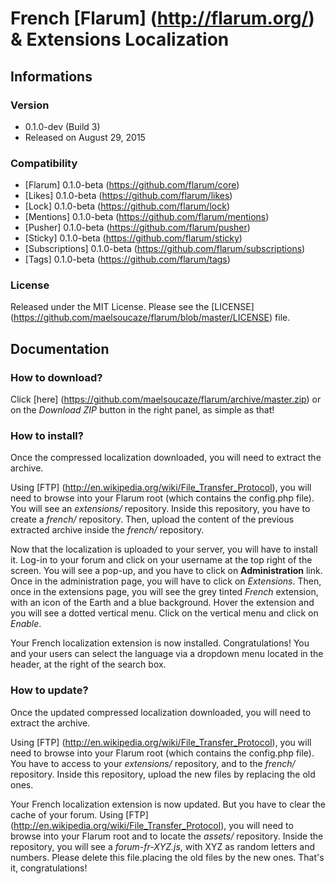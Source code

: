 # French [Flarum] (http://flarum.org/) & Extensions Localization

## Informations

### Version

- 0.1.0-dev (Build 3)
- Released on August 29, 2015

### Compatibility

- [Flarum] 0.1.0-beta (https://github.com/flarum/core)
- [Likes] 0.1.0-beta (https://github.com/flarum/likes)
- [Lock] 0.1.0-beta (https://github.com/flarum/lock)
- [Mentions] 0.1.0-beta (https://github.com/flarum/mentions)
- [Pusher] 0.1.0-beta (https://github.com/flarum/pusher)
- [Sticky] 0.1.0-beta (https://github.com/flarum/sticky)
- [Subscriptions] 0.1.0-beta (https://github.com/flarum/subscriptions)
- [Tags] 0.1.0-beta (https://github.com/flarum/tags)

### License
Released under the MIT License. Please see the [LICENSE] (https://github.com/maelsoucaze/flarum/blob/master/LICENSE) file.

## Documentation

### How to download?

Click [here] (https://github.com/maelsoucaze/flarum/archive/master.zip) or on the *Download ZIP* button in the right panel, as simple as that!

### How to install?

Once the compressed localization downloaded, you will need to extract the archive.

Using [FTP] (http://en.wikipedia.org/wiki/File_Transfer_Protocol), you will need to browse into your Flarum root (which contains the config.php file). You will see an *extensions/* repository. Inside this repository, you have to create a *french/* repository. Then, upload the content of the previous extracted archive inside the *french/* repository.

Now that the localization is uploaded to your server, you will have to install it. Log-in to your forum and click on your username at the top right of the screen. You will see a pop-up, and you have to click on **Administration** link. Once in the administration page, you will have to click on *Extensions*. Then, once in the extensions page, you will see the grey tinted *French* extension, with an icon of the Earth and a blue background. Hover the extension and you will see a dotted vertical menu. Click on the vertical menu and click on *Enable*.

Your French localization extension is now installed. Congratulations! You and your users can select the language via a dropdown menu located in the header, at the right of the search box.

### How to update?

Once the updated compressed localization downloaded, you will need to extract the archive.

Using [FTP] (http://en.wikipedia.org/wiki/File_Transfer_Protocol), you will need to browse into your Flarum root (which contains the config.php file). You have to access to your *extensions/* repository, and to the *french/* repository. Inside this repository, upload the new files by replacing the old ones.

Your French localization extension is now updated. But you have to clear the cache of your forum. Using [FTP] (http://en.wikipedia.org/wiki/File_Transfer_Protocol), you will need to browse into your Flarum root and to locate the *assets/* repository. Inside the repository, you will see a *forum-fr-XYZ.js*, with XYZ as random letters and numbers. Please delete this file.placing the old files by the new ones. That's it, congratulations!